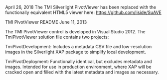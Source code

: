 April 26, 2018
The TMI Silverlight PivotViewer has been replaced with the functionally equivalent HTML5 viewer here: https://github.com/liside/SuAVE

TMI PivotViewer README
June 11, 2013

The TMI PivotViewer control is developed in Visual Studio 2012. The TmiPivotViewer solution file contains two projects:

TmiPivotDevelopment: Includes a metadata CSV file and low-resolution images in the Silverlight XAP package to simplify local development.

TmiPivotDeployment: Functionally identical, but excludes metadata and images. Intended for use in production environment, where XAP will be
cracked open and filled with the latest metadata and images as necessary.
